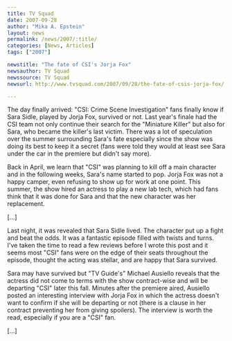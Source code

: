```yaml
---
title: TV Squad
date: 2007-09-28
author: "Mika A. Epstein"
layout: news
permalink: /news/2007/:title/
categories: [News, Articles]
tags: ["2007"]

newstitle: "The fate of CSI's Jorja Fox"
newsauthor: TV Squad
newssource: TV Squad
newsurl: http://www.tvsquad.com/2007/09/28/the-fate-of-csis-jorja-fox/

---
```


The day finally arrived: "CSI: Crime Scene Investigation" fans finally know if Sara Sidle, played by Jorja Fox, survived or not. Last year's finale had the CSI team not only continue their search for the "Miniature Killer" but also for Sara, who became the killer's last victim. There was a lot of speculation over the summer surrounding Sara's fate especially since the show was doing its best to keep it a secret (fans were told they would at least see Sara under the car in the premiere but didn't say more).

Back in April, we learn that "CSI" was planning to kill off a main character and in the following weeks, Sara's name started to pop. Jorja Fox was not a happy camper, even refusing to show up for work at one point. This summer, the show hired an actress to play a new lab tech, which had fans think that it was done for Sara and that the new character was her replacement.

[...]

Last night, it was revealed that Sara Sidle lived. The character put up a fight and beat the odds. It was a fantastic episode filled with twists and turns. I've taken the time to read a few reviews before I wrote this post and it seems most "CSI" fans were on the edge of their seats throughout the episode, thought the acting was stellar, and are happy that Sara survived.

Sara may have survived but "TV Guide's" Michael Ausiello reveals that the actress did not come to terms with the show contract-wise and will be departing "CSI" later this fall. Minutes after the premiere aired, Ausiello posted an interesting interview with Jorja Fox in which the actress doesn't want to confirm if she will be departing or not (there is a clause in her contract preventing her from giving spoilers). The interview is worth the read, especially if you are a "CSI" fan.

[...]
